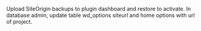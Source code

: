 Upload SiteOrigin backups to plugin dashboard and restore to activate.
In database admin, update table wd_options siteurl and home options with url of project.